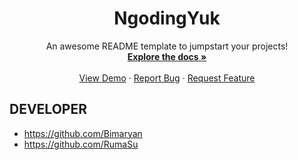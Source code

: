 <div align="center">
        <h1 align="center">NgodingYuk</h1>
        <p align="center">
            An awesome README template to jumpstart your projects!
            <br />
            <a href="https://github.com/othneildrew/Best-README-Template"><strong>Explore the docs »</strong></a>
            <br />
            <br />
            <a href="https://github.com/othneildrew/Best-README-Template">View Demo</a>
            ·
            <a href="https://github.com/othneildrew/Best-README-Template/issues">Report Bug</a>
            ·
            <a href="https://github.com/othneildrew/Best-README-Template/issues">Request Feature</a>
        </p>
</div>

## DEVELOPER
- https://github.com/Bimaryan
- https://github.com/RumaSu
